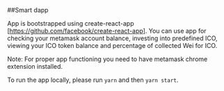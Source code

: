 ##Smart dapp

App is bootstrapped using create-react-app [https://github.com/facebook/create-react-app]. You can use app for checking your metamask account balance, investing into predefined ICO, viewing your ICO token balance and percentage of collected Wei for ICO.

Note: For proper app functioning you need to have metamask chrome extension installed.

To run the app locally, please run `yarn` and then `yarn start`.
